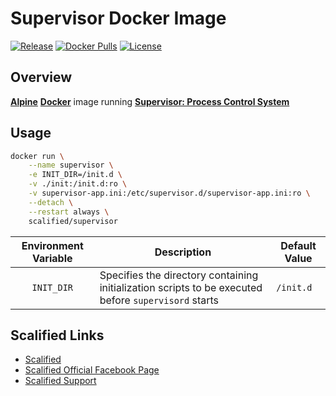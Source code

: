 # Supervisor Docker Image

[![Release](https://img.shields.io/github/v/release/Scalified/docker-supervisor?style=flat-square)](https://github.com/Scalified/docker-supervisor/releases/latest)
[![Docker Pulls](https://img.shields.io/docker/pulls/scalified/supervisor.svg)](https://hub.docker.com/r/scalified/supervisor)
[![License](https://img.shields.io/badge/License-MIT-yellow.svg)](https://github.com/Scalified/docker-supervisor/blob/master/LICENSE)

## Overview

[**Alpine**](https://www.alpinelinux.org/) [**Docker**](https://www.docker.com/) image running [**Supervisor: Process Control System**](http://supervisord.org)

## Usage

```bash
docker run \
    --name supervisor \
    -e INIT_DIR=/init.d \
    -v ./init:/init.d:ro \
    -v supervisor-app.ini:/etc/supervisor.d/supervisor-app.ini:ro \
    --detach \
    --restart always \
    scalified/supervisor
```

| Environment Variable | Description                                                                                          | Default Value |
|:--------------------:|------------------------------------------------------------------------------------------------------|---------------|
| `INIT_DIR`           | Specifies the directory containing initialization scripts to be executed before `supervisord` starts | `/init.d`     |

## Scalified Links

* [Scalified](http://www.scalified.com)
* [Scalified Official Facebook Page](https://www.facebook.com/scalified)
* <a href="mailto:info@scalified.com?subject=[Alpine Supervisor Docker Image]: Proposals And Suggestions">Scalified Support</a>

